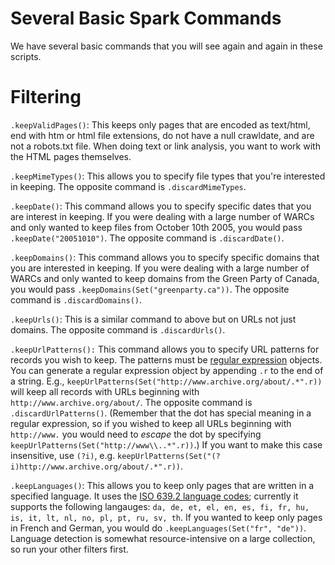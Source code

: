 # Several Basic Spark Commands

We have several basic commands that you will see again and again in these scripts.

# Filtering

`.keepValidPages()`: This keeps only pages that are encoded as text/html, end with htm or html file extensions, do not have a null crawldate, and are not a robots.txt file. When doing text or link analysis, you want to work with the HTML pages themselves.

`.keepMimeTypes()`: This allows you to specify file types that you're interested in keeping. The opposite command is `.discardMimeTypes`.

`.keepDate()`: This command allows you to specify specific dates that you are interest in keeping. If you were dealing with a large number of WARCs and only wanted to keep files from October 10th 2005, you would pass `.keepDate("20051010")`. The opposite command is `.discardDate()`.

`.keepDomains()`: This command allows you to specify specific domains that you are interested in keeping. If you were dealing with a large number of WARCs and only wanted to keep domains from the Green Party of Canada, you would pass `.keepDomains(Set("greenparty.ca"))`. The opposite command is `.discardDomains()`.

`.keepUrls()`: This is a similar command to above but on URLs not just domains. The opposite command is `.discardUrls()`.

`.keepUrlPatterns():` This command allows you to specify URL patterns for records you wish to keep. The patterns must be [regular expression](http://www.tutorialspoint.com/scala/scala_regular_expressions.htm) objects. You can generate a regular expression object by appending `.r` to the end of a string. E.g., `keepUrlPatterns(Set("http://www.archive.org/about/.*".r))` will keep all records with URLs beginning with `http://www.archive.org/about/`. The opposite command is `.discardUrlPatterns()`. (Remember that the dot has special meaning in a regular expression, so if you wished to keep all URLs beginning with `http://www.` you would need to *escape* the dot by specifying `keepUrlPatterns(Set("http://www\\..*".r))`.) If you want to make this case insensitive, use `(?i)`, e.g. `keepUrlPatterns(Set("(?i)http://www.archive.org/about/.*".r))`.

`.keepLanguages()`: This allows you to keep only pages that are written in a specified language. It uses the [ISO 639.2 language codes](https://www.loc.gov/standards/iso639-2/php/code_list.php); currently it supports the following langauges: `da, de, et, el, en, es, fi, fr, hu, is, it, lt, nl, no, pl, pt, ru, sv, th`. If you wanted to keep only pages in French and German, you would do `.keepLanguages(Set("fr", "de"))`. Language detection is somewhat resource-intensive on a large collection, so run your other filters first.
